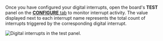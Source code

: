 Once you have configured your digital interrupts, open the board's **TEST** panel on the [**CONFIGURE** tab](/configure/) to monitor interrupt activity.
The value displayed next to each interrupt name represents the total count of interrupts triggered by the corresponding digital interrupt.

![Digital interrupts in the test panel.](/components/board/digital-interrupts-control-tab.png)
